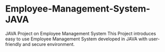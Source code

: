 # Employee-Management-System-JAVA
JAVA Project on Employee Management System This Project introduces easy to use Employee Management System developed in JAVA with user-friendly and secure environment.

